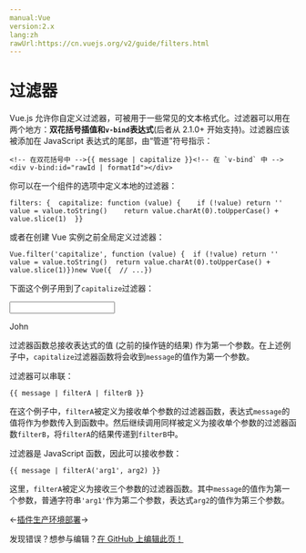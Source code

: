 ```yaml
---
manual:Vue
version:2.x
lang:zh
rawUrl:https://cn.vuejs.org/v2/guide/filters.html
---
```



# 过滤器


Vue.js 允许你自定义过滤器，可被用于一些常见的文本格式化。过滤器可以用在两个地方：**双花括号插值和`v-bind`表达式**(后者从 2.1.0+ 开始支持)。过滤器应该被添加在 JavaScript 表达式的尾部，由“管道”符号指示：

```
<!-- 在双花括号中 -->{{ message | capitalize }}<!-- 在 `v-bind` 中 --><div v-bind:id="rawId | formatId"></div>
``` 



你可以在一个组件的选项中定义本地的过滤器：

```
filters: {  capitalize: function (value) {    if (!value) return ''    value = value.toString()    return value.charAt(0).toUpperCase() + value.slice(1)  }}
``` 



或者在创建 Vue 实例之前全局定义过滤器：

```
Vue.filter('capitalize', function (value) {  if (!value) return ''  value = value.toString()  return value.charAt(0).toUpperCase() + value.slice(1)})new Vue({  // ...})
``` 



下面这个例子用到了`capitalize`过滤器：

<input></input>

John




过滤器函数总接收表达式的值 (之前的操作链的结果) 作为第一个参数。在上述例子中，`capitalize`过滤器函数将会收到`message`的值作为第一个参数。



过滤器可以串联：

```
{{ message | filterA | filterB }}
``` 



在这个例子中，`filterA`被定义为接收单个参数的过滤器函数，表达式`message`的值将作为参数传入到函数中。然后继续调用同样被定义为接收单个参数的过滤器函数`filterB`，将`filterA`的结果传递到`filterB`中。



过滤器是 JavaScript 函数，因此可以接收参数：

```
{{ message | filterA('arg1', arg2) }}
``` 



这里，`filterA`被定义为接收三个参数的过滤器函数。其中`message`的值作为第一个参数，普通字符串`'arg1'`作为第二个参数，表达式`arg2`的值作为第三个参数。

←[插件](%25089  "")[生产环境部署](%24849  "")→

发现错误？想参与编辑？[在 GitHub 上编辑此页！](%25255  "")


